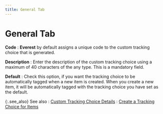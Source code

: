 ```yaml
---
title: General Tab
---
```


# General Tab


**Code**
: **Everest**  by default assigns a unique code to the custom tracking choice that is  generated.


**Description**
: Enter the description of the custom tracking choice  using a maximum of 40 characters of the any type. This is a mandatory  field.


**Default**
: Check this option, if you want the tracking choice  to be automatically tagged when a new item is created. When you create  a new item, it will be automatically tagged with the tracking choice you  have set as the default.


{:.see_also}
See also
: [Custom  Tracking Choice Details]({{site.ct_baseurl}}/item-tracking/tracking_choice_details_for_items.html)
: [Create  a Tracking Choice for Items]({{site.ct_baseurl}}/item-tracking/create_a_custom_tracking_choice_for_items.html)
